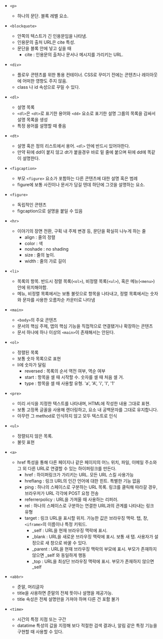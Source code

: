 + ```<p>```
    - 하나의 문단. 블록 레벨 요소.
   

+ ```<blockquote>```
    - 안쪽의 텍스트가 긴 인용문임을 나타냄. 
    - 인용문의 출처 URL은 cite 특성.
    - 문단을 블록 안에 넣고 싶을 때
        + cite : 인용문의 출처나 문서나 메시지를 가리키는 URL.

+ ```<div>```
    + 플로우 콘텐츠를 위한 통용 컨테이너. CSS로 꾸미기 전에는 콘텐츠나 레이아웃에 어떠한 영향도 주지 않음.
    + class 나 id 속성으로 꾸밀 수 있다.
   

+ ```<dl>```
    + 설명 목록
    + ```<dl>```은 ```<dt>```로 표기한 용어와 ```<dd>``` 요소로 표기한 설명 그룹의 목록을 감싸서 설명 목록을 생성
    + 특정 용어를 설명할 때 좋음

+ ```<dt>```
    + 설명 혹은 정의 리스트에서 용어. ```<dl>``` 안에 반드시 있어야한다.
    + 만약 뒤에 dd이 붙지 않고 dt가 붙을경우 바로 밑 줄에 붙으며 뒤에 dd에 똑같이 설명한다.

+ ```<figcaption>```
    + 부모 ```<figure>``` 요소가 포함하는 다른 콘텐츠에 대한 설명 혹은 범례
    + figure에 보통 사진이나 문서가 담길 텐데 하단에 그것을 설명하는 요소.

+ ```<figure>```
    + 독립적인 콘텐츠
    + figcaption으로 설명을 붙일 수 있음

+ ```<hr>```
    + 이야기의 장면 전환, 구획 내 주제 변경 등, 문단을 확실히 나누게 하는 줄
        - align : 줄의 정렬
        - color : 색
        - noshade : no shading
        - size : 줄의 높이.
        - width : 줄의 가로 길이

+ ```<li>```
    + 목록의 항목. 반드시 정렬 목록(```<ol>```), 비정렬 목록(```<ul>```), 혹은 메뉴(```<menu>```) 안에 위치해야함.
    + 메뉴, 비정렬 목록에서는 보통 불릿으로 항목을 나타내고, 정렬 목록에서는 숫자와 문자를 사용한 오름차순 카운터로 나타냄

+ ```<main>```
    + ```<body>```의 주요 콘텐츠
    + 문서의 핵심 주제, 앱의 핵심 기능을 직접적으로 연결됐거나 확장하는 콘텐츠
    + 문서 하나에 하나 이상의 ```<main>```이 존재해서는 안된다.

+ ```<ol>```
    + 정렬된 목록
    + 보통 숫자 목록으로 표현
    + li에 숫자가 달림
        + reversed : 목록의 순서 역전 여부, 역순 여부
        + start : 항목을 셀 때 시작할 수. 숫자를  셀 때 처음 셀 거.
        + type : 항목을 셀 때 사용할 유형. 'a', 'A', 'i', 'I', '1'
        

+ ```<pre>```
    + 미리 서식을 지정한 텍스트를 나타내며, HTML에 작성한 내용 그대로 표현.
    + 보통 고정폭 글꼴을 사용해 렌더링하고, 요소 내 공백문자를 그대로 유지합니다.
    + 아무런 그 method로 인식하지 않고 모두 텍스트로 인식

+ ```<ul>```
    + 정렬되지 않은 목록.
    + 불릿 표현

+ ```<a>```
    + href 특성을 통해 다른 페이지나 같은 페이지의 어느 위치, 파일, 이메일 주소와 그 외 다른 URL로 연결할 수 있는 하이퍼링크를 만든다.
        + href : 하이퍼링크가 가리키는 URL. 모든 URL 스킬 사용가능
        + hreflang : 링크 URL의 인간 언어에 대한 힌트. 특별한 기능 없음
        + ping : 하나의 스페이스로 구분하는 URL 목록. 링크를 클릭해 따라갈 경우, 브라우저가 URL 각각에 POST 요청 전송
        + referrerpolicy : URL을 가져올 때 사용하는 리퍼러.
        + rel : 하나의 스페이스로 구분하는 연결한 URL과의 관계를 나타내는 링크 유형
        + target : 링크 URL을 표시할 위치. 가능한 값은 브라우징 맥락. 탭, 창, ```<iframe>```의 이름이나 특정 키워드.
            + _self : URL을 현재 브라우징 맥락에 표시.
            + _blank : URL을 새로운 브라우징 맥락에 표시. 보통 새 탭. 사용자가 설정으로 새 창으로 바꿀 수 있다.
            + _parent : URL을 현재 브라우징 맥락의 부모에 표시. 부모가 존재하지 않으면 _self 와 동일하게 행동
            + _top : URL을 최상단 브라우징 맥락에 표시. 부모가 존재하지 않으면 _self
                
                

+ ```<abbr>```
    + 준말, 머리글자
    + title을 사용하면 준말의 전체 뜻이나 설명을 제공가능.
    + title 속성은 전체 설명만을 가져야 하며 다른 건 포함 불가

+ ```<time>```
    + 시간의 특정 지점 또는 구간
    + datatime 특성의 값을 지정해 보다 적절한 검색 결과나, 알림 같은 특정 기능을 구현할 때 사용할 수 있다.
    
  




